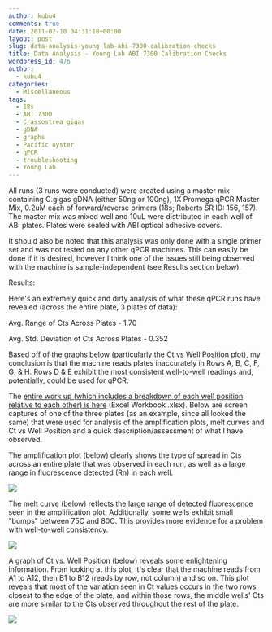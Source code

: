 ```yaml
---
author: kubu4
comments: true
date: 2011-02-10 04:31:18+00:00
layout: post
slug: data-analysis-young-lab-abi-7300-calibration-checks
title: Data Analysis - Young Lab ABI 7300 Calibration Checks
wordpress_id: 476
author:
  - kubu4
categories:
  - Miscellaneous
tags:
  - 18s
  - ABI 7300
  - Crassostrea gigas
  - gDNA
  - graphs
  - Pacific oyster
  - qPCR
  - troubleshooting
  - Young Lab
---
```


All runs (3 runs were conducted) were created using a master mix containing C.gigas gDNA (either 50ng or 100ng), 1X Promega qPCR Master Mix, 0.2uM each of forward/reverse primers (18s; Roberts SR ID: 156, 157). The master mix was mixed well and 10uL were distributed in each well of ABI plates. Plates were sealed with ABI optical adhesive covers.

It should also be noted that this analysis was only done with a single primer set and was not tested on any other qPCR machines. This can easily be done if it is desired, however I think one of the issues still being observed with the machine is sample-independent (see Results section below).

Results:

Here's an extremely quick and dirty analysis of what these qPCR runs have revealed (across the entire plate, 3 plates of data):

Avg. Range of Cts Across Plates - 1.70

Avg. Std. Deviation of Cts Across Plates - 0.352

Based off of the graphs below (particularly the Ct vs Well Position plot), my conclusion is that the machine reads plates inaccurately in Rows A, B, C, F, G, & H. Rows D & E exhibit the most consistent well-to-well readings and, potentially, could be used for qPCR.

The [entire work up (which includes a breakdown of each well position relative to each other) is here](http://eagle.fish.washington.edu/Arabidopsis/Young%20Lab%20ABI%207300%20Analysis.xlsx) (Excel Workbook .xlsx). Below are screen captures of one of the three plates (as an example, since all looked the same) that were used for analysis of the amplification plots, melt curves and Ct vs Well Position and a quick description/assessment of what I have observed.

The amplification plot (below) clearly shows the type of spread in Cts across an entire plate that was observed in each run, as well as a large range in fluorescence detected (Rn) in each well.

![](http://eagle.fish.washington.edu/Arabidopsis/20110209%20ABI%207300%20Calibration%20Check%20Amp%20Plot.JPG)

The melt curve (below) reflects the large range of detected fluorescence seen in the amplification plot. Additionally, some wells exhibit small "bumps" between 75C and 80C. This provides more evidence for a problem with well-to-well consistency.

![](http://eagle.fish.washington.edu/Arabidopsis/20110209%20ABI%207300%20Calibration%20Check%20Melt%20Curves.JPG)

A graph of Ct vs. Well Position (below) reveals some enlightening information. From looking at this plot, it's clear that the machine reads from A1 to A12, then B1 to B12 (reads by row, not column) and so on. This plot reveals that most of the variation seen in Ct values occurs in the two rows closest to the edge of the plate, and within those rows, the middle wells' Cts are more similar to the Cts observed throughout the rest of the plate.

![](http://eagle.fish.washington.edu/Arabidopsis/20110209%20ABI%207300%20Calibration%20Check%20Ct%20vs%20Well%20Position.JPG)
